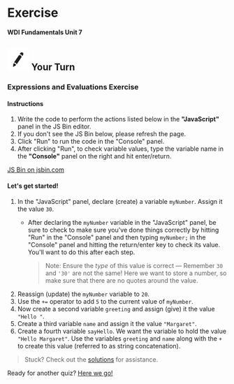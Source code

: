 # Exercise

**WDI Fundamentals Unit 7**

## ![Your Turn](../../.gitbook/assets/exercise%20%281%29.png) Your Turn

### Expressions and Evaluations Exercise

#### Instructions

1. Write the code to perform the actions listed below in the **"JavaScript"** panel in the JS Bin editor. 
2. If you don't see the JS Bin below, please refresh the page.
3. Click "Run" to run the code in the "Console" panel.
4. After clicking "Run", to check variable values, type the variable name in the **"Console"** panel on the right and hit enter/return.

[JS Bin on jsbin.com](http://jsbin.com/ravahul/1/edit?js,console&height600)

#### Let's get started!

1. In the "JavaScript" panel, declare \(create\) a variable `myNumber`. Assign it the value `30`.
   * After declaring the `myNumber` variable in the "JavaScript" panel, be sure to check to make sure you've done things correctly by hitting "Run" in the "Console" panel and then typing `myNumber;` in the "Console" panel and hitting the return/enter key to check its value. You'll want to do this after each step.

     > Note: Ensure the _type_ of this value is correct — Remember `30` and `'30'` are not the same! Here we want to store a number, so make sure that there are no quotes around the value.
2. Reassign \(update\) the `myNumber` variable to `20`.
3. Use the `+=` operator to add `5` to the current value of `myNumber`.
4. Now create a second variable `greeting` and assign \(give\) it the value `"Hello "`.
5. Create a third variable `name` and assign it the value `"Margaret"`.
6. Create a fourth variable `sayHello`. We want the variable to hold the value `"Hello Margaret"`. Use the variables `greeting` and `name` along with the `+` to create this value \(referred to as string concatenation\). 

> Stuck? Check out the [solutions](../../exercise-solutions.md#expressions-evaluations) for assistance.

Ready for another quiz? [Here we go!](../js-intro-quiz.md)

